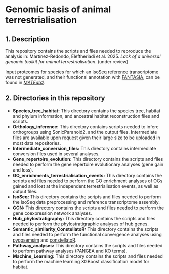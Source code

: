 # Genomic basis of animal terrestrialisation

## 1. Description
This repository contains the scripts and files needed to reproduce the analysis in: Martínez-Redondo, Eleftheriadi et al. 2025. *Lack of a universal genomic toolkit for animal terrestrialisation*. (under review)

Input proteomes for species for which an IsoSeq reference transcriptome was not generated, and their functional annotation with [FANTASIA](https://github.com/MetazoaPhylogenomicsLab/FANTASIA), can be found in [*MATEdb2*](https://github.com/MetazoaPhylogenomicsLab/MATEdb2).

## 2. Directories in this repository
- **Species_tree_habitat:** This directory contains the species tree, habitat and phylum information, and ancestral habitat reconstruction files and scripts.
- **Orthology_inference:** This directory contains scripts needed to infere orthogroups using SonicParanoid2, and the output files. Intermediate files are available upon request given their large size to be uploaded in most data repositories.
- **Intermediate_conversion_files:** This directory contains intermediate conversion files used in several analyses.
- **Gene_repertoire_evolution:** This directory contains the scripts and files needed to perform the gene repertoire evolutionary analyses (gene gain and loss).
- **GO_enrichments_terrestrialisation_events:** This directory contains the scripts and files needed to perform the GO enrichment analyses of OGs gained and lost at the independent terrestrialisation events, as well as output files.
- **IsoSeq:** This directory contains the scripts and files needed to perform the IsoSeq data preprocessing and reference transcriptome assembly.
- **GCN:** This directory contains the scripts and files needed to perform the gene coexpression network analyses.
- **Hub_phylostratigraphy:** This directory contains the scripts and files needed to perform the phylostratigraphic analyses of hub genes.
- **Semantic_similarity_ConstellatoR:** This directory contains the scripts and files needed to perform the functional convergence analyses using [pygosemsim](https://github.com/mojaie/pygosemsim/tree/master/pygosemsim) and [constellatoR](https://github.com/MetazoaPhylogenomicsLab/constellatoR).
- **Pathway_analyses:** This directory contains the scripts and files needed to perform pathway analyses (PANGEA and KO terms).
- **Machine_Learning:** This directory contains the scripts and files needed to perform the machine learning XGBoost classification model for habitat.
